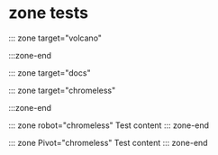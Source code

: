 # zone tests

::: zone target="volcano"

:::zone-end

::: zone target="docs"

::: zone target="chromeless"

:::zone-end

::: zone robot="chromeless"
Test content
::: zone-end

::: zone Pivot="chromeless"
Test content
::: zone-end
